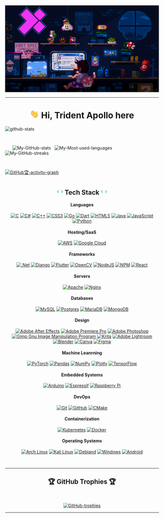 ![Profile-banner](./banners/Mario-coding-2.gif)

---

<h1 align=center> <img src="wave.gif" width="30px"> Hi, Trident Apollo here </h1>

<!------------------------------------------------------------------------------------------------------------------------------------------------------------------------------------->



![github-stats](https://stats.dooboo.io/api/github-stats?login=TriDEntApollO)

<br/>

&nbsp;&nbsp;&nbsp;&nbsp;&nbsp; ![My-GitHub-stats](https://github-readme-stats.vercel.app/api?username=TriDEntApollO&theme=tokyonight&hide_border=true&include_all_commits=true&count_private=false&border_radius=20)
&nbsp; ![My-Most-used-languages](https://github-readme-stats.vercel.app/api/top-langs/?username=TriDEntApollO&theme=tokyonight&hide_border=true&include_all_commits=false&count_private=false&layout=compact&border_radius=20)
&nbsp;&nbsp;&nbsp;&nbsp;&nbsp;&nbsp;&nbsp;&nbsp;&nbsp;&nbsp;&nbsp;&nbsp;&nbsp;&nbsp;&nbsp;&nbsp;&nbsp;&nbsp;&nbsp;&nbsp;&nbsp; ![My-GitHub-streaks](https://github-readme-streak-stats.herokuapp.com/?user=TriDEntApollO&theme=tokyonight&hide_border=true&border_radius=20)

<br/>

[![GitHub🏆-activity-graph](https://github-readme-activity-graph.vercel.app/graph?username=TriDEntApollO&theme=github-compact&hide_border=true&grid=false&custom_title=Contribution%20graph)](https://github.com/TriDEntApollO/github-readme-activity-graph)


<h1> <!---------------------------------------------------------------------------------------------------------------------------------------------------------------------------> </h1>
<h2 align=center><img src="./anim-code.gif" height="20px"/>  Tech Stack  <img src="./anim-code.gif" height="20px"/></h2>

<h4 align=center> Languages </h4>

<div align=center>

<a href="">![C](https://img.shields.io/badge/c-%2300600C.svg?style=for-the-badge&logo=c&logoColor=white)</a> 
<a href="">![C#](https://img.shields.io/badge/c%23-%23239120.svg?style=for-the-badge&logo=c-sharp&logoColor=white)</a>
<a href="">![C++](https://img.shields.io/badge/c++-%2300599C.svg?style=for-the-badge&logo=c%2B%2B&logoColor=white)</a>
<a href="">![CSS3](https://img.shields.io/badge/css3-%231572B6.svg?style=for-the-badge&logo=css3&logoColor=white)</a>
<a href="">![Go](https://img.shields.io/badge/go-%2300ADD8.svg?style=for-the-badge&logo=go&logoColor=white)</a>
<a href="">![Dart](https://img.shields.io/badge/dart-%230175C2.svg?style=for-the-badge&logo=dart&logoColor=white)</a>
<a href="">![HTML5](https://img.shields.io/badge/html5-%23E34F26.svg?style=for-the-badge&logo=html5&logoColor=white)</a>
<a href="">![Java](https://img.shields.io/badge/java-%23ED8B00.svg?style=for-the-badge&logo=java&logoColor=white)</a>
<a href="">![JavaScript](https://img.shields.io/badge/javascript-%23323330.svg?style=for-the-badge&logo=javascript&logoColor=%23F7DF1E)</a>
<a href="">![Python](https://img.shields.io/badge/python-3670A0?style=for-the-badge&logo=python&logoColor=ffdd54)</a>

</div>

<h4 align=center> Hosting/SaaS </h4>

<div align=center>

<a href="">![AWS](https://img.shields.io/badge/AWS-%23FF9900.svg?style=for-the-badge&logo=amazon-aws&logoColor=white)</a>
<a href="">![Google Cloud](https://img.shields.io/badge/Google%20Cloud-%234285F4.svg?style=for-the-badge&logo=google-cloud&logoColor=white)</a>

</div>

<h4 align=center> Frameworks </h4>

<div align=center>

<a href="">![.Net](https://img.shields.io/badge/.NET-5C2D91?style=for-the-badge&logo=.net&logoColor=white)</a>
<a href="">![Django](https://img.shields.io/badge/django-%23092E20.svg?style=for-the-badge&logo=django&logoColor=white)</a>
<a href="">![Flutter](https://img.shields.io/badge/Flutter-%2302569B.svg?style=for-the-badge&logo=Flutter&logoColor=white)</a>
<a href="">![OpenCV](https://img.shields.io/badge/opencv-%23white.svg?style=for-the-badge&logo=opencv&logoColor=white)</a>
<a href="">![NodeJS](https://img.shields.io/badge/node.js-6DA55F?style=for-the-badge&logo=node.js&logoColor=white)</a>
<a href="">![NPM](https://img.shields.io/badge/NPM-%23000000.svg?style=for-the-badge&logo=npm&logoColor=white)</a>
<a href="">![React](https://img.shields.io/badge/react-%2320232a.svg?style=for-the-badge&logo=react&logoColor=%2361DAFB)</a>

</div>

<h4 align=center> Servers </h4>

<div align=center>

<a href="">![Apache](https://img.shields.io/badge/apache-%23D42029.svg?style=for-the-badge&logo=apache&logoColor=white)</a>
<a href="">![Nginx](https://img.shields.io/badge/nginx-%23009639.svg?style=for-the-badge&logo=nginx&logoColor=white)</a>

</div>

<h4 align=center> Databases </h4>

<div align=center>

<a href="">![MySQL](https://img.shields.io/badge/mysql-%2300f.svg?style=for-the-badge&logo=mysql&logoColor=white)</a>
<a href="">![Postgres](https://img.shields.io/badge/postgres-%23316192.svg?style=for-the-badge&logo=postgresql&logoColor=white)</a>
<a href="">![MariaDB](https://img.shields.io/badge/MariaDB-003545?style=for-the-badge&logo=mariadb&logoColor=white)</a>
<a href="">![MongoDB](https://img.shields.io/badge/MongoDB-%234ea94b.svg?style=for-the-badge&logo=mongodb&logoColor=white)</a>

</div>

<h4 align=center> Design </h4>

<div align=center>

<a href="">![Adobe After Effects](https://img.shields.io/badge/Adobe%20After%20Effects-9999FF.svg?style=for-the-badge&logo=Adobe%20After%20Effects&logoColor=white)</a>
<a href="">![Adobe Premiere Pro](https://img.shields.io/badge/Adobe%20Premiere%20Pro-9999FF.svg?style=for-the-badge&logo=Adobe%20Premiere%20Pro&logoColor=white)</a>
<a href="">![Adobe Photoshop](https://img.shields.io/badge/adobephotoshop-%2331A8FF.svg?style=for-the-badge&logo=adobephotoshop&logoColor=white)</a>
<a href="">![Gimp Gnu Image Manipulation Program](https://img.shields.io/badge/Gimp-657D8B?style=for-the-badge&logo=gimp&logoColor=FFFFFF)</a>
<a href="">![Krita](https://img.shields.io/badge/Krita-203759?style=for-the-badge&logo=krita&logoColor=EEF37B)</a>
<a href="">![Adobe Lightroom](https://img.shields.io/badge/Adobe%20Lightroom-31A8FF.svg?style=for-the-badge&logo=Adobe%20Lightroom&logoColor=white)</a>
<a href="">![Blender](https://img.shields.io/badge/blender-%23F5792A.svg?style=for-the-badge&logo=blender&logoColor=white)</a>
<a href="">![Canva](https://img.shields.io/badge/Canva-%2300C4CC.svg?style=for-the-badge&logo=Canva&logoColor=white)</a>
<a href="">![Figma](https://img.shields.io/badge/figma-%23F24E1E.svg?style=for-the-badge&logo=figma&logoColor=white)</a>

</div>

<h4 align=center> Machine Leanrning </h4>

<div align=center>

<a href="">![PyTorch](https://img.shields.io/badge/PyTorch-%23EE4C2C.svg?style=for-the-badge&logo=PyTorch&logoColor=white)</a>
<a href="">![Pandas](https://img.shields.io/badge/pandas-%23150458.svg?style=for-the-badge&logo=pandas&logoColor=white)</a>
<a href="">![NumPy](https://img.shields.io/badge/numpy-%23013243.svg?style=for-the-badge&logo=numpy&logoColor=white)</a>
<a href="">![Plotly](https://img.shields.io/badge/Plotly-%233F4F75.svg?style=for-the-badge&logo=plotly&logoColor=white)</a>
<a href="">![TensorFlow](https://img.shields.io/badge/TensorFlow-%23FF6F00.svg?style=for-the-badge&logo=TensorFlow&logoColor=white)</a>

</div>

<h4 align=center> Embedded Systems </h4>

<div align=center>

<a href="">![Arduino](https://img.shields.io/badge/-Arduino-00979D?style=for-the-badge&logo=Arduino&logoColor=white)</a>
<a href="">![Espressif](https://img.shields.io/badge/espressif-E7352C?style=for-the-badge&logo=espressif&logoColor=white)</a>
<a href="">![Raspberry Pi](https://img.shields.io/badge/-RaspberryPi-C51A4A?style=for-the-badge&logo=Raspberry-Pi)</a>

</div>

<h4 align=center> DevOps </h4>

<div align=center>

<a href="">![Git](https://img.shields.io/badge/git-%23F05033.svg?style=for-the-badge&logo=git&logoColor=white)</a>
<a href="">![GitHub](https://img.shields.io/badge/github-%23010409.svg?style=for-the-badge&logo=github&logoColor=white)</a>
<a href="">![CMake](https://img.shields.io/badge/CMake-%23008FBA.svg?style=for-the-badge&logo=cmake&logoColor=white)</a>

</div>

<h4 align=center> Containerization </h4>

<div align=center>

<a href="">![Kubernetes](https://img.shields.io/badge/kubernetes-%23326ce5.svg?style=for-the-badge&logo=kubernetes&logoColor=white)</a>
<a href="">![Docker](https://img.shields.io/badge/docker-%230db7ed.svg?style=for-the-badge&logo=docker&logoColor=white)</a>

</div>

<h4 align=center> Operating Systems </h4>

<div align=center>

<a href="">![Arch Linux](https://img.shields.io/badge/Arch_Linux-1793D1?style=for-the-badge&logo=arch-linux&logoColor=white)</a>
<a href="">![Kali Linux](https://img.shields.io/badge/Kali_Linux-557C94?style=for-the-badge&logo=kali-linux&logoColor=white)</a>
<a href="">![Debiand](https://img.shields.io/badge/Debian-A81D33?style=for-the-badge&logo=debian&logoColor=white)</a>
<a href="">![Windows](https://img.shields.io/badge/Windows-0078D6?style=for-the-badge&logo=windows&logoColor=white)</a>
<a href="">![Android](https://img.shields.io/badge/Android-3DDC84?style=for-the-badge&logo=android&logoColor=white)</a>


</div>


</br>

---

<h2 align=center>🏆 GitHub Trophies 🏆</h2>

<br>

<div align=center> 

[![GitHub-trophies](https://github-trophies.vercel.app/?username=TriDEntApollO&theme=nord&layout=compact&no-frame=true&no-bg=true&margin-w=6)](https://github.com/ryo-ma/github-profile-trophy)

</div>

---
